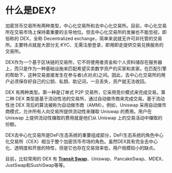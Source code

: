 # 什么是DEX?

加密货币交易所有两种类型，中心化交易所和去中心化交易所。目前，中心化交易所在交易市场上保持着重要的主导地位。但去中心化交易所的发展也不能忽视，即俗称的 DEX，全称 Decentralized exchange，简单来说就无许可非托管的交易所。主要特点就是大部分无 KYC、无需注册登录，即用即走提供交易兑换服务的交易所。

DEX作为一个基于区块链的交易所，它不将使用者资金和个人资料储存在服务器上，而只是作为一种基础设施来匹配希望买卖数字资产的买家和卖家。在匹配引擎的帮助下，这种交易直接发生在参与者(点对点)之间。因此，去中心化交易所的用户必须保存好自己的公钥、私钥、助记词，一旦丢失，资产就无法收回。

DEX 有两种类型。第一种是订单式 P2P 交易所，它采用竞价模式来完成交易。第二种 DEX 类型是基于流动性池的交易所，通过自动做市商来完成交易。基于流动性池 DEX 背后的算法被称为自动做市商（AMM）。例如，Uniswap 采用自动做市商模式，允许所有人向交易所提供流动性来赚取 Uniswap 的费用。用户在 Uniswap 上提供流动性赚取的费用就是他们从 Uniswap 上的交易活动中赚取的份额。

DEX去中心化交易所是DeFi生态系统的重要组成部分，DeFi生态系统的角色中心化交易所（CEX）相当于整个加密货币市场的角色。虽然DEX具有完全去中心化、透明度和开放的特性，但是它也存在交易效率低，用户规模较小的缺点。

目前，比较常用的 DEX 有 [**Transit Swap**](https://www.transit.finance/)、Uniswap、PancakeSwap、MDEX、JustSwap和SushiSwap等等。



